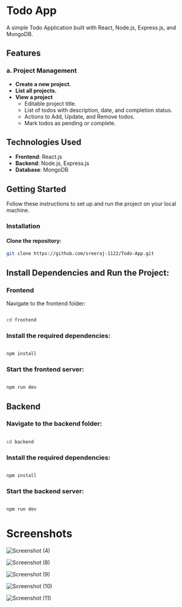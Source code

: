 # Todo App

A simple Todo Application built with React, Node.js, Express.js, and MongoDB.

## Features

### a. Project Management
- **Create a new project.**
- **List all projects.**
- **View a project**  
  - Editable project title.
  - List of todos with description, date, and completion status.
  - Actions to Add, Update, and Remove todos.
  - Mark todos as pending or complete.

## Technologies Used
- **Frontend**: React.js
- **Backend**: Node.js, Express.js
- **Database**: MongoDB

## Getting Started

Follow these instructions to set up and run the project on your local machine.

### Installation

#### Clone the repository:

```bash
git clone https://github.com/sreeraj-1122/Todo-App.git
```

## Install Dependencies and Run the Project:

### Frontend

   Navigate to the frontend folder:

```bash

cd frontend
```
### Install the required dependencies:
```bash

npm install
```
### Start the frontend server:

```bash

npm run dev
```
## Backend
### Navigate to the backend folder:

```bash

cd backend
```
### Install the required dependencies:

```bash

npm install

```

### Start the backend server:

```bash

npm run dev

```
# Screenshots

![Screenshot (4)](https://github.com/user-attachments/assets/7d242006-91fd-4714-87e8-47a269f088da)


![Screenshot (8)](https://github.com/user-attachments/assets/79317fef-588f-4762-8f25-6375c5c93080)


![Screenshot (9)](https://github.com/user-attachments/assets/8d81b06d-fc2a-46f1-bae2-a273602265d2)


![Screenshot (10)](https://github.com/user-attachments/assets/f8677d32-8d1b-4aba-9efd-fc9b165e0a41)


![Screenshot (11)](https://github.com/user-attachments/assets/a751e072-01b6-4d74-9e67-a1a721f65c6d)

